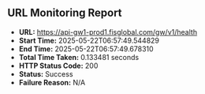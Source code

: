 ## URL Monitoring Report

- **URL:** https://api-gw1-prod1.fisglobal.com/gw/v1/health
- **Start Time:** 2025-05-22T06:57:49.544829
- **End Time:** 2025-05-22T06:57:49.678310
- **Total Time Taken:** 0.133481 seconds
- **HTTP Status Code:** 200
- **Status:** Success
- **Failure Reason:** N/A
